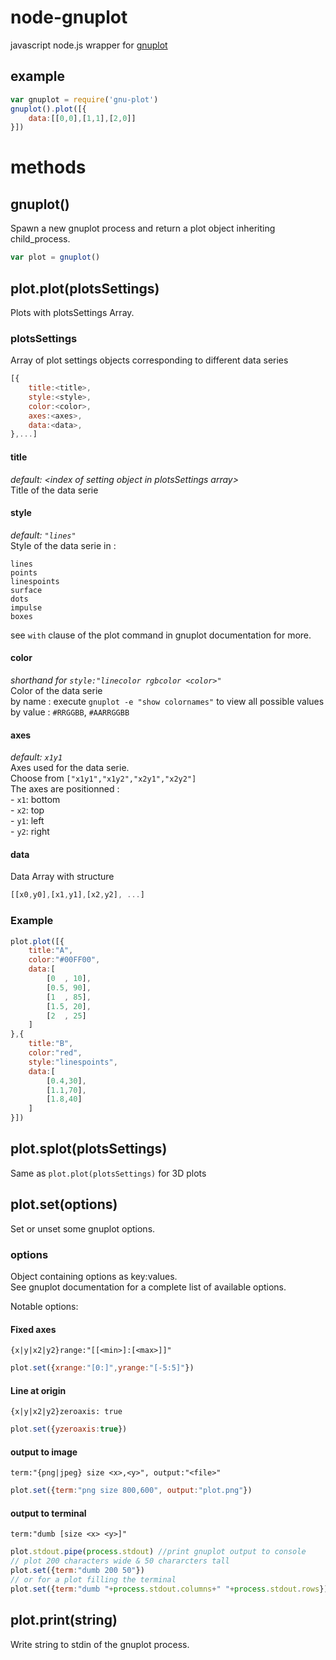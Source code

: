 node-gnuplot
============
javascript node.js wrapper for [gnuplot](http://www.gnuplot.info/)

## example
``` js
var gnuplot = require('gnu-plot')
gnuplot().plot([{
    data:[[0,0],[1,1],[2,0]]
}])
```


# methods

## gnuplot()
Spawn a new gnuplot process and return a plot object inheriting child_process.  
``` js
var plot = gnuplot()
```

## plot.plot(plotsSettings)
Plots with plotsSettings Array.  

### plotsSettings
Array of plot settings objects corresponding to different data series  
``` js
[{
	title:<title>,
	style:<style>,
	color:<color>,
	axes:<axes>,
	data:<data>,
},...]
```

#### title
*default: &lt;index of setting object in plotsSettings array&gt;*  
Title of the data serie  

#### style
*default: `"lines"`*  
Style of the data serie in :  
```
lines
points
linespoints
surface
dots
impulse
boxes
```
see `with` clause of the plot command in gnuplot documentation for more.  

#### color
*shorthand for `style:"linecolor rgbcolor <color>"`*  
Color of the data serie  
by name : execute `gnuplot -e "show colornames"` to view all possible values  
by value : `#RRGGBB`, `#AARRGGBB`  

#### axes
*default: `x1y1`*  
Axes used for the data serie.  
Choose from `["x1y1","x1y2","x2y1","x2y2"]`  
The axes are positionned :  
	- `x1`: bottom  
	- `x2`: top  
	- `y1`: left  
	- `y2`: right  

#### data
Data Array with structure  
``` js
[[x0,y0],[x1,y1],[x2,y2], ...]
```

### Example
``` js
plot.plot([{
	title:"A",
	color:"#00FF00",
	data:[
		[0  , 10],
		[0.5, 90],
		[1  , 85],
		[1.5, 20],
		[2  , 25]
	]
},{
	title:"B",
	color:"red",
	style:"linespoints",
	data:[
		[0.4,30],
		[1.1,70],
		[1.8,40]
	]
}])
```

## plot.splot(plotsSettings)
Same as `plot.plot(plotsSettings)` for 3D plots  



## plot.set(options)
Set or unset some gnuplot options.  

### options
Object containing options as key:values.  
See gnuplot documentation for a complete list of available options.  

Notable options:
#### Fixed axes
`{x|y|x2|y2}range:"[[<min>]:[<max>]]"`  
``` js
plot.set({xrange:"[0:]",yrange:"[-5:5]"})
```

#### Line at origin
`{x|y|x2|y2}zeroaxis: true`  
``` js
plot.set({yzeroaxis:true})
```

#### output to image
`term:"{png|jpeg} size <x>,<y>", output:"<file>"`  
``` js
plot.set({term:"png size 800,600", output:"plot.png"})
```

#### output to terminal
`term:"dumb [size <x> <y>]"`  
``` js
plot.stdout.pipe(process.stdout) //print gnuplot output to console
// plot 200 characters wide & 50 chararcters tall 
plot.set({term:"dumb 200 50"})
// or for a plot filling the terminal
plot.set({term:"dumb "+process.stdout.columns+" "+process.stdout.rows})
```


## plot.print(string)
Write string to stdin of the gnuplot process.  



